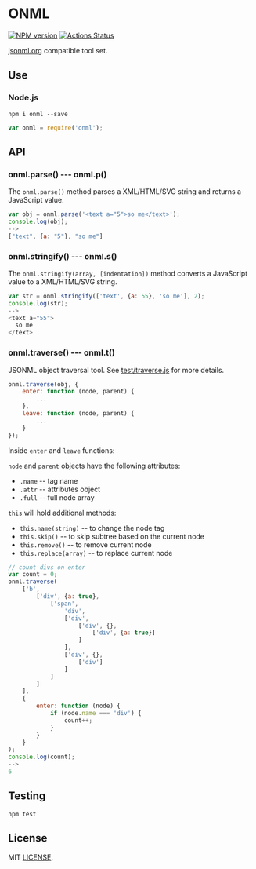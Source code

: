 # ONML

[![NPM version](https://img.shields.io/npm/v/onml.svg)](https://www.npmjs.org/package/onml)
[![Actions Status](https://github.com/drom/onml/workflows/Tests/badge.svg)](https://github.com/drom/onml/actions)

[jsonml.org](http://www.jsonml.org/) compatible tool set.

## Use
### Node.js

```
npm i onml --save
```

```js
var onml = require('onml');
```

## API
### onml.parse() --- onml.p()
The `onml.parse()` method parses a XML/HTML/SVG string and returns a JavaScript value.

```js
var obj = onml.parse('<text a="5">so me</text>');
console.log(obj);
-->
["text", {a: "5"}, "so me"]
```

### onml.stringify() --- onml.s()
The `onml.stringify(array, [indentation])` method converts a JavaScript value to a XML/HTML/SVG string.

```js
var str = onml.stringify(['text', {a: 55}, 'so me'], 2);
console.log(str);
-->
<text a="55">
  so me
</text>
```

### onml.traverse() --- onml.t()
JSONML object traversal tool. See [test/traverse.js](test/traverse.js) for more details.

```js
onml.traverse(obj, {
    enter: function (node, parent) {
        ...
    },
    leave: function (node, parent) {
        ...
    }
});
```
Inside `enter` and `leave` functions:

`node` and `parent` objects have the following attributes:
  * `.name` -- tag name
  * `.attr` -- attributes object
  * `.full` -- full node array

`this` will hold additional methods:
  * `this.name(string)` -- to change the node tag
  * `this.skip()` -- to skip subtree based on the current node
  * `this.remove()` -- to remove current node
  * `this.replace(array)` -- to replace current node

```js
// count divs on enter
var count = 0;
onml.traverse(
    ['b',
        ['div', {a: true},
            ['span',
                'div',
                ['div',
                    ['div', {},
                        ['div', {a: true}]
                    ]
                ],
                ['div', {},
                    ['div']
                ]
            ]
        ]
    ],
    {
        enter: function (node) {
            if (node.name === 'div') {
                count++;
            }
        }
    }
);
console.log(count);
-->
6
```

## Testing
`npm test`

## License
MIT [LICENSE](https://github.com/drom/onml/blob/master/LICENSE).
